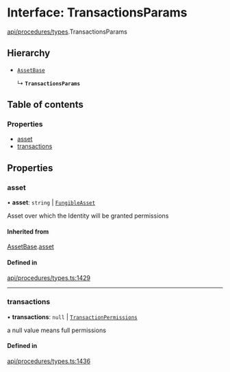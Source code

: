 # Interface: TransactionsParams

[api/procedures/types](../wiki/api.procedures.types).TransactionsParams

## Hierarchy

- [`AssetBase`](../wiki/api.procedures.types.AssetBase)

  ↳ **`TransactionsParams`**

## Table of contents

### Properties

- [asset](../wiki/api.procedures.types.TransactionsParams#asset)
- [transactions](../wiki/api.procedures.types.TransactionsParams#transactions)

## Properties

### asset

• **asset**: `string` \| [`FungibleAsset`](../wiki/api.entities.Asset.Fungible.FungibleAsset)

Asset over which the Identity will be granted permissions

#### Inherited from

[AssetBase](../wiki/api.procedures.types.AssetBase).[asset](../wiki/api.procedures.types.AssetBase#asset)

#### Defined in

[api/procedures/types.ts:1429](https://github.com/PolymeshAssociation/polymesh-sdk/blob/fe2e6dd1/src/api/procedures/types.ts#L1429)

___

### transactions

• **transactions**: ``null`` \| [`TransactionPermissions`](../wiki/api.entities.types.TransactionPermissions)

a null value means full permissions

#### Defined in

[api/procedures/types.ts:1436](https://github.com/PolymeshAssociation/polymesh-sdk/blob/fe2e6dd1/src/api/procedures/types.ts#L1436)
